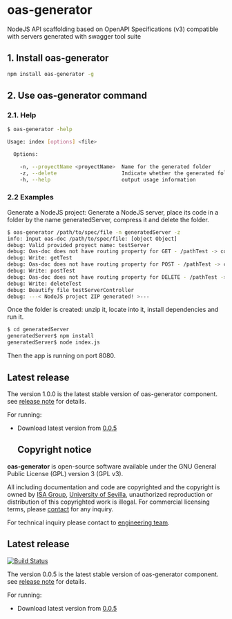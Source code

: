 # oas-generator

NodeJS API scaffolding based on OpenAPI Specifications (v3) compatible with servers generated with swagger tool suite

## 1\. Install oas-generator

```bash
npm install oas-generator -g
```

## 2\. Use oas-generator command

### 2.1\. Help

```bash
$ oas-generator -help

Usage: index [options] <file>

  Options:

    -n, --proyectName <proyectName>  Name for the generated folder
    -z, --delete                     Indicate whether the generated folder must be deleted after compression
    -h, --help                       output usage information
```

### 2.2 Examples

Generate a NodeJS project: Generate a NodeJS server, place its code in a folder by the name generatedServer, compress it and delete the folder.

```bash
$ oas-generator /path/to/spec/file -n generatedServer -z
info: Input oas-doc /path/to/spec/file: [object Object]
debug: Valid provided proyect name: testServer
debug: Oas-doc does not have routing property for GET - /pathTest -> controller name autogenerated: testServerController
debug: Write: getTest
debug: Oas-doc does not have routing property for POST - /pathTest -> controller name autogenerated: testServerController
debug: Write: postTest
debug: Oas-doc does not have routing property for DELETE - /pathTest -> controller name autogenerated: testServerController
debug: Write: deleteTest
debug: Beautify file testServerController
debug: ---< NodeJS project ZIP generated! >---
```

Once the folder is created: unzip it, locate into it, install dependencies and run it.

```bash
$ cd generatedServer
generatedServer$ npm install
generatedServer$ node index.js
```
Then the app is running on port 8080.

## Latest release

The version 1.0.0 is the latest stable version of oas-generator component. see [release note](https://github.com/isa-group/oas-generator/releases/tag/1.0.0) for details.

For running:

- Download latest version from [0.0.5](https://github.com/isa-group/oas-generator/releases/tag/0.0.5)

  ## Copyright notice

**oas-generator** is open-source software available under the GNU General Public License (GPL) version 3 (GPL v3).

All including documentation and code are copyrighted and the copyright is owned by [ISA Group](http://www.isa.us.es), [University of Sevilla](http://www.us.es), unauthorized reproduction or distribution of this copyrighted work is illegal. For commercial licensing terms, please [contact](./extra/contact.md) for any inquiry.

For technical inquiry please contact to [engineering team](./extra/about.md).

## Latest release

[![Build Status](https://travis-ci.org/isa-group/oas-generator.svg?branch=master)](https://travis-ci.org/http://github.com/isa-group/oas-generator)

The version 0.0.5 is the latest stable version of oas-generator component. see [release note](http://github.com/isa-group/oas-generator/releases/tag/0.0.5) for details.

For running:

- Download latest version from [0.0.5](http://github.com/isa-group/oas-generator/releases/tag/0.0.5)
